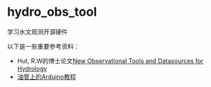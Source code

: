 # hydro_obs_tool

学习水文观测开源硬件

以下是一些重要参考资料：

- Hut, R.W的博士论文[New Observational Tools and Datasources for Hydrology](https://repository.tudelft.nl/islandora/object/uuid:48d09fb4-4aba-4161-852d-adf0be352227?collection=research)
- [油管上的Arduino教程](https://www.youtube.com/watch?v=zJ-LqeX_fLU&t=2859s)
